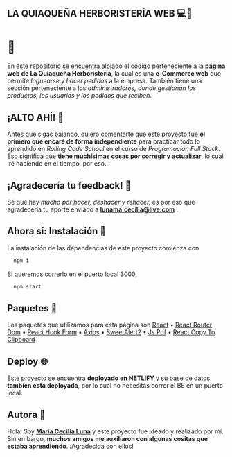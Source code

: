 
## LA QUIAQUEÑA HERBORISTERÍA WEB 💻📲
# 🌿

En este repositorio se encuentra alojado el código perteneciente a la **página web de La Quiaqueña Herboristería**, la cual es una **e-Commerce web** que permite *loguearse y hacer pedidos* a la empresa. También tiene una sección perteneciente a los *administradores, donde gestionan los productos, los usuarios y los pedidos que reciben*.


## ¡ALTO AHÍ! 🔴

Antes que sigas bajando, quiero comentarte que este proyecto fue **el primero que encaré de forma independiente** para practicar todo lo aprendido en *Rolling Code School* en el curso de *Programación Full Stack*. Eso significa que **tiene muchísimas cosas por corregir y actualizar**, lo cual iré haciendo en el tiempo, por eso...

## ¡Agradecería tu feedback! 🤝

Sé que hay *mucho por hacer, deshacer y rehacer,* es por eso que agradecería tu aporte enviado a **lunama.cecilia@live.com** .


## Ahora sí: Instalación 📎

La instalación de las dependencias de este proyecto comienza con

```bash
  npm i
```

Si queremos correrlo en el puerto local 3000,

```bash
  npm start
```

## Paquetes 🚀
Los paquetes que utilizamos para esta página son
[React](https://react.dev/)
• [React Router Dom](https://reactrouter.com/)
• [React Hook Form](https://react-hook-form.com/)
• [Axios](https://axios-http.com/docs/intro)
• [SweetAlert2](https://sweetalert2.github.io/)
• [Js Pdf](https://www.npmjs.com/package/jspdf)
• [React Copy To Clipboard](https://www.npmjs.com/package/react-copy-to-clipboard)

    
## Deploy 🌐

Este proyecto se encuentra **deployado en [NETLIFY](https://laquiaquenaherboristeria.netlify.app/)** y su base de datos **también está deployada**, por lo cual no necesitás correr el BE en un puerto local.


## Autora 🎨

Hola! Soy **[María Cecilia Luna](https://github.com/MCeciliaLuna)** y este proyecto fue ideado y realizado por mí. Sin embargo, **muchos amigos me auxiliaron con algunas cositas que estaba aprendiendo**. ¡Agradecida con ellos!
